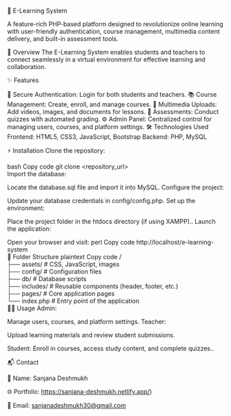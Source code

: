 🌟 E-Learning System

A feature-rich PHP-based platform designed to revolutionize online learning with user-friendly authentication, course management, multimedia content delivery, and built-in assessment tools.

🚀 Overview
The E-Learning System enables students and teachers to connect seamlessly in a virtual environment for effective learning and collaboration.

✨ Features

🔐 Secure Authentication: Login for both students and teachers.
📚 Course Management: Create, enroll, and manage courses.
🎥 Multimedia Uploads: Add videos, images, and documents for lessons.
📝 Assessments: Conduct quizzes with automated grading.
⚙️ Admin Panel: Centralized control for managing users, courses, and platform settings.
🛠 Technologies Used
Frontend: HTML5, CSS3, JavaScript, Bootstrap
Backend: PHP, MySQL

⚡ Installation
Clone the repository:

bash
Copy code
git clone <repository_url>  
Import the database:


Locate the database.sql file and import it into MySQL.
Configure the project:

Update your database credentials in config/config.php.
Set up the environment:

Place the project folder in the htdocs directory (if using XAMPP)..
Launch the application:

Open your browser and visit:
perl
Copy code
http://localhost/e-learning-system  
📂 Folder Structure
plaintext
Copy code
/  
├── assets/        # CSS, JavaScript, images  
├── config/        # Configuration files  
├── db/            # Database scripts  
├── includes/      # Reusable components (header, footer, etc.)  
├── pages/         # Core application pages  
└── index.php      # Entry point of the application  
👩‍🏫 Usage
Admin:

Manage users, courses, and platform settings.
Teacher:

Upload learning materials and review student submissions.

Student:
Enroll in courses, access study content, and complete quizzes..

📬 Contact

📌 Name: Sanjana Deshmukh

🌐 Portfolio: https://sanjana-deshmukh.netlify.app/)

📧 Email: sanjanadeshmukh30@gmail.com

